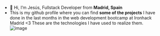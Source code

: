 - 👋 Hi, I’m Jesús, Fullstack Developer from <strong>Madrid, Spain</strong>
- This is my github profile where you can find <strong>some of the projects</strong> I have done in the last months in the web development bootcamp at Ironhack Madrid <3
These are the technologies I have used to realize them.
![image](https://user-images.githubusercontent.com/106546497/171028461-bbc2d6b4-329a-488f-b3df-78bd992815fb.png)


<!---
jesus-m-ponz/jesus-m-ponz is a ✨ special ✨ repository because its `README.md` (this file) appears on your GitHub profile.
You can click the Preview link to take a look at your changes.
--->
